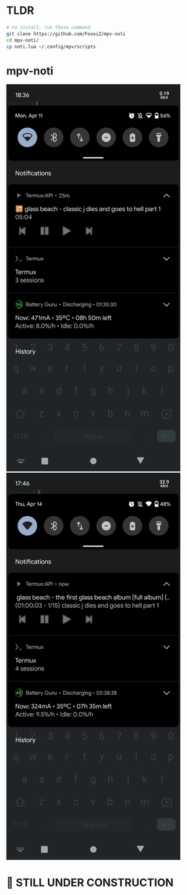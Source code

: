 # TLDR

```bash
# to install, run these command
git clone https://github.com/FoxeiZ/mpv-noti
cd mpv-noti/
cp noti.lua ~/.config/mpv/scripts
```

# mpv-noti
![screenshot1](/screenshots/1.png)
![screenshot2](/screenshots/2.png)

# 🚧 STILL UNDER CONSTRUCTION
